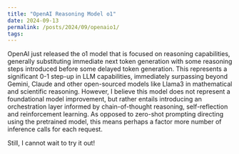 ```yaml
---
title: "OpenAI Reasoning Model o1"
date: 2024-09-13
permalink: /posts/2024/09/openaio1/
tags:
---
```


OpenAI just released the o1 model that is focused on reasoning capabilities, generally substituting immediate next token generation with some reasoning steps introduced before some delayed token generation. This represents a significant 0-1 step-up in LLM capabilities, immediately surpassing beyond Gemini, Claude and other open-sourced models like Llama3 in mathematical and scientific reasoning. However, I believe this model does not represent a foundational model improvement, but rather entails introducing an orchestration layer informed by chain-of-thought reasoning, self-reflection and reinforcement learning. As opposed to zero-shot prompting directing using the pretrained model, this means perhaps a factor more number of inference calls for each request.

Still, I cannot wait to try it out!
